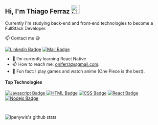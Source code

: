 ## Hi, I'm Thiago Ferraz <img src="https://user-images.githubusercontent.com/1303154/88677602-1635ba80-d120-11ea-84d8-d263ba5fc3c0.gif" width="28px" alt="hi">

Currently I'm studying back-end and front-end technologies to become a FullStack Developer.

:mailbox: Contact me :smiley:

[![Linkedin Badge](https://img.shields.io/badge/-Thiago_Ferraz-0e76a8?style=flat-square&labelColor=0e76a8&logo=linkedin&logoColor=white)](https://www.linkedin.com/in/thiago-souza-ferraz-38821a155/) [![Mail Badge](https://img.shields.io/badge/-Oniferraz-c0392b?style=flat-square&labelColor=c0392b&logo=gmail&logoColor=white)](mailto:oniferraz@gmail.com)


- 🌌 I’m currently learning React Native
- 📫 How to reach me: oniferraz@gmail.com.
- 🌊 Fun fact: I play games and watch anime (One Piece is the best).

#### Top Technologies

[![Javascript Badge](https://img.shields.io/badge/-Javascript-F0DB4F?style=for-the-badge&labelColor=black&logo=javascript&logoColor=F0DB4F) ](#)[![HTML Badge](https://img.shields.io/badge/-HTML-E44E25?style=for-the-badge&labelColor=black&logo=html5&logoColor=e44e25)](#) [![CSS Badge](https://img.shields.io/badge/-CSS-59A6E8?style=for-the-badge&labelColor=black&logo=css3&logoColor=59A6E8)](#) [![React Badge](https://img.shields.io/badge/-React-61DBFB?style=for-the-badge&labelColor=black&logo=react&logoColor=61DBFB)](#) [![Nodejs Badge](https://img.shields.io/badge/-Nodejs-3C873A?style=for-the-badge&labelColor=black&logo=node.js&logoColor=3C873A)](#) 

<br/>





![Ipenywis's github stats](https://github-readme-stats.vercel.app/api?username=ThiagoSFerraz&count_private=true&theme=radical&hide=contribs,prs)

</details>


[reactplaylist]: https://www.youtube.com/watch?v=KxXXEL-k47Y&list=PLvXDmnBbOF7RnYiZvDwl2Pzcs2kfi10wd
[vscodetutorial]: https://www.youtube.com/watch?v=Bkie2ai8qeE&t=8s
[htmltutorial]: https://www.youtube.com/watch?v=VK6MXVxOsws&t=27s
[javascripttutorial]: https://www.youtube.com/watch?v=D-LHKvmX37E